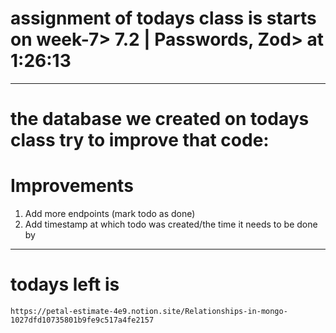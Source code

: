 # assignment of todays class is starts on week-7> 7.2 | Passwords, Zod> at 1:26:13

---

# the database we created on todays class try to improve that code:

# Improvements

1. Add more endpoints (mark todo as done)
2. Add timestamp at which todo was created/the time it needs to be done by


---

# todays left is

```link
https://petal-estimate-4e9.notion.site/Relationships-in-mongo-1027dfd10735801b9fe9c517a4fe2157
```